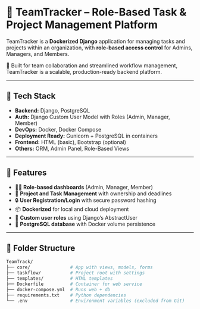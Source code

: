 # 🧩 TeamTracker – Role-Based Task & Project Management Platform

TeamTracker is a **Dockerized Django** application for managing tasks and projects within an organization, with **role-based access control** for Admins, Managers, and Members.

🚀 Built for team collaboration and streamlined workflow management, TeamTracker is a scalable, production-ready backend platform.

---

## 🔧 Tech Stack

- **Backend:** Django, PostgreSQL
- **Auth:** Django Custom User Model with Roles (Admin, Manager, Member)
- **DevOps:** Docker, Docker Compose
- **Deployment Ready:** Gunicorn + PostgreSQL in containers
- **Frontend:** HTML (basic), Bootstrap (optional)
- **Others:** ORM, Admin Panel, Role-Based Views

---

## 📸 Features

- 🧑‍💼 **Role-based dashboards** (Admin, Manager, Member)
- 📁 **Project and Task Management** with ownership and deadlines
- 🔒 **User Registration/Login** with secure password hashing
- 📦 **Dockerized** for local and cloud deployment
- 🧠 **Custom user roles** using Django’s AbstractUser
- 🔧 **PostgreSQL database** with Docker volume persistence

---

## 📂 Folder Structure

```bash
TeamTrack/
├── core/               # App with views, models, forms
├── taskflow/           # Project root with settings
├── templates/          # HTML templates
├── Dockerfile          # Container for web service
├── docker-compose.yml  # Runs web + db
├── requirements.txt    # Python dependencies
└── .env                # Environment variables (excluded from Git)
